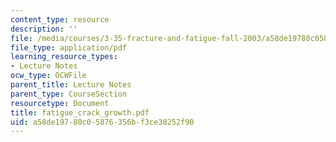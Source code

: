 ```yaml
---
content_type: resource
description: ''
file: /media/courses/3-35-fracture-and-fatigue-fall-2003/a58de19780c05876356bf3ce30252f90_fatigue_crack_growth.pdf
file_type: application/pdf
learning_resource_types:
- Lecture Notes
ocw_type: OCWFile
parent_title: Lecture Notes
parent_type: CourseSection
resourcetype: Document
title: fatigue_crack_growth.pdf
uid: a58de197-80c0-5876-356b-f3ce30252f90
---
```

